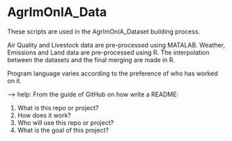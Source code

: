 # AgrImOnIA_Data

These scripts are used in the AgrImOnIA_Dataset building process.

Air Quality and Livestock data are pre-processed using MATALAB.
Weather, Emissions and Land data are pre-processed using R.
The interpolation between the datasets and the final merging are made in R.

Program language varies according to the preference of who has worked on it.


--> help:
From the guide of GitHub on how write a README:
1. What is this repo or project?
2. How does it work?
3. Who will use this repo or project?
4. What is the goal of this project?
